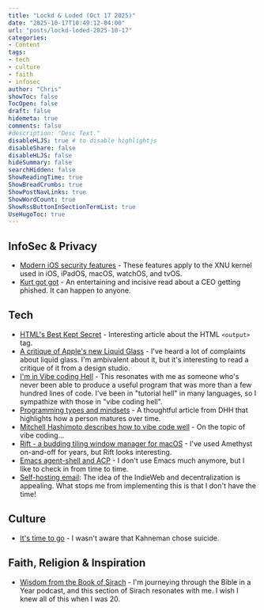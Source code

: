 ```yaml
---
title: "Lockd & Loded (Oct 17 2025)"
date: "2025-10-17T10:49:12-04:00"
url: "posts/lockd-loded-2025-10-17"
categories:
- Content
tags:
- tech
- culture
- faith
- infosec
author: "Chris"
showToc: false
TocOpen: false
draft: false
hidemeta: true
comments: false
#description: "Desc Text."
disableHLJS: true # to disable highlightjs
disableShare: false
disableHLJS: false
hideSummary: false
searchHidden: false
ShowReadingTime: true
ShowBreadCrumbs: true
ShowPostNavLinks: true
ShowWordCount: true
ShowRssButtonInSectionTermList: true
UseHugoToc: true
---
```

## InfoSec & Privacy

- [Modern iOS security features][10] - These features apply to the XNU kernel
used in iOS, iPadOS, macOS, watchOS, and tvOS.
- [Kurt got got][11] - An entertaining and incisive read about a CEO getting
phished. It can happen to anyone.

## Tech

- [HTML's Best Kept Secret][1] - Interesting article about the HTML `<output>`
tag.
- [A critique of Apple's new Liquid Glass][2] - I've heard a lot of complaints
  about liquid glass. I'm ambivalent about it, but it's interesting to read a
critique of it from a design studio.
- [I'm in Vibe coding Hell][3] - This resonates with me as someone who's never
been able to produce a useful program that was more than a few hundred lines of
code. I've been in "tutorial hell" in many languages, so I sympathize with those
in "vibe coding hell".
- [Programming types and mindsets][5] - A thoughtful article from DHH that
highlights how a person matures over time.
- [Mitchell Hashimoto describes how to vibe code well][6] - On the topic of vibe
  coding...
- [Rift - a budding tiling window manager for macOS][7] - I've used
 Amethyst on-and-off for years, but Rift looks interesting.
- [Emacs agent-shell and ACP][9] - I don't use Emacs much anymore, but I like
to check in from time to time.
- [Self-hosting email][12]: The idea of the IndieWeb and decentralization is
appealing. What stops me from implementing this is that I don't have the time!

## Culture

- [It's time to go][4] - I wasn't aware that Kahneman chose suicide.

## Faith, Religion & Inspiration

- [Wisdom from the Book of Sirach][8] - I'm journeying through the Bible in a
Year podcast, and this section of Sirach resonates with me. I wish I knew all of
this when I was 20.

[1]: https://denodell.com/blog/html-best-kept-secret-output-tag
[2]: https://news.ycombinator.com/item?id=45544044
[3]: https://blog.boot.dev/education/vibe-coding-hell/
[4]: https://www.bluewin.ch/en/entertainment/nobel-prize-winner-opts-for-suicide-in-switzerland-2619460.html
[5]: https://world.hey.com/dhh/programming-types-and-mindsets-5b8490bc
[6]: https://mitchellh.com/writing/non-trivial-vibing
[7]: https://github.com/acsandmann/rift
[8]: https://www.biblegateway.com/passage/?search=Sirach%2013-15&version=NRSVCE
[9]: https://news.ycombinator.com/item?id=45561672
[10]: https://arxiv.org/pdf/2510.09272
[11]: https://fly.io/blog/kurt-got-got/
[12]: https://maxadamski.com/blog/2025/10/email.html
